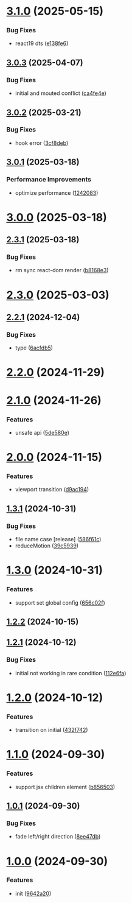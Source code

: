 # [3.1.0](https://github.com/hemengke1997/react-transition-preset/compare/v3.0.3...v3.1.0) (2025-05-15)


### Bug Fixes

* react19 dts ([e138fe6](https://github.com/hemengke1997/react-transition-preset/commit/e138fe6d8f06384bed11af30221078fcac4650f8))



## [3.0.3](https://github.com/hemengke1997/react-transition-preset/compare/v3.0.2...v3.0.3) (2025-04-07)


### Bug Fixes

* initial and mouted conflict ([ca4fe4e](https://github.com/hemengke1997/react-transition-preset/commit/ca4fe4ee4dd9bf6fac35d7699b40e5e326080d85))



## [3.0.2](https://github.com/hemengke1997/react-transition-preset/compare/v3.0.1...v3.0.2) (2025-03-21)


### Bug Fixes

* hook error ([3cf8deb](https://github.com/hemengke1997/react-transition-preset/commit/3cf8deb734f0943a18b4996d5c91f6458224244f))



## [3.0.1](https://github.com/hemengke1997/react-transition-preset/compare/v3.0.0...v3.0.1) (2025-03-18)


### Performance Improvements

* optimize performance ([1242083](https://github.com/hemengke1997/react-transition-preset/commit/12420839b9df56ce1ef76c308906de03f6029271))



# [3.0.0](https://github.com/hemengke1997/react-transition-preset/compare/v2.3.0...v3.0.0) (2025-03-18)



## [2.3.1](https://github.com/hemengke1997/react-transition-preset/compare/v2.3.0...v2.3.1) (2025-03-18)


### Bug Fixes

* rm sync react-dom render ([b8168e3](https://github.com/hemengke1997/react-transition-preset/commit/b8168e3c714114019bc56c4e2d03f385f0acd941))



# [2.3.0](https://github.com/hemengke1997/react-transition-preset/compare/v2.2.1...v2.3.0) (2025-03-03)



## [2.2.1](https://github.com/hemengke1997/react-transition-preset/compare/v2.2.0...v2.2.1) (2024-12-04)


### Bug Fixes

* type ([6acfdb5](https://github.com/hemengke1997/react-transition-preset/commit/6acfdb563e352feeff81b0af4f191901a0b07f9e))



# [2.2.0](https://github.com/hemengke1997/react-transition-preset/compare/v2.1.0...v2.2.0) (2024-11-29)



# [2.1.0](https://github.com/hemengke1997/react-transition-preset/compare/v2.0.0...v2.1.0) (2024-11-26)


### Features

* unsafe api ([5de580e](https://github.com/hemengke1997/react-transition-preset/commit/5de580ef1a6e68c96c733ee9e42a866385621f22))



# [2.0.0](https://github.com/hemengke1997/react-transition-preset/compare/v1.3.1...v2.0.0) (2024-11-15)


### Features

* viewport transition ([d9ac194](https://github.com/hemengke1997/react-transition-preset/commit/d9ac1948efba02103fdef000b6811a9f4f4e87c0))



## [1.3.1](https://github.com/hemengke1997/react-transition-preset/compare/v1.3.0...v1.3.1) (2024-10-31)


### Bug Fixes

* file name case [release] ([586f61c](https://github.com/hemengke1997/react-transition-preset/commit/586f61c66d6b084a7a4c60e5a953aeb2e6415612))
* reduceMotion ([39c5939](https://github.com/hemengke1997/react-transition-preset/commit/39c5939828023f493b3f5583c3be044509b99689))



# [1.3.0](https://github.com/hemengke1997/react-transition-preset/compare/v1.2.2...v1.3.0) (2024-10-31)


### Features

* support set global config ([656c02f](https://github.com/hemengke1997/react-transition-preset/commit/656c02f60589fcac904c9ad948d028f287cc5bdd))



## [1.2.2](https://github.com/hemengke1997/react-transition-preset/compare/v1.2.1...v1.2.2) (2024-10-15)



## [1.2.1](https://github.com/hemengke1997/react-transition-preset/compare/v1.2.0...v1.2.1) (2024-10-12)


### Bug Fixes

* initial not working in rare condition ([112e6fa](https://github.com/hemengke1997/react-transition-preset/commit/112e6fa799ab29a93e9bbdacc94c369c363af969))



# [1.2.0](https://github.com/hemengke1997/react-transition-preset/compare/v1.1.0...v1.2.0) (2024-10-12)


### Features

* transition on initial ([432f742](https://github.com/hemengke1997/react-transition-preset/commit/432f742ba0e5b508d76f7fbae9edabfc32045639))



# [1.1.0](https://github.com/hemengke1997/react-transition-preset/compare/v1.0.1...v1.1.0) (2024-09-30)


### Features

* support jsx children element ([b856503](https://github.com/hemengke1997/react-transition-preset/commit/b856503dd024d89242eb96387e233e210a3e573c))



## [1.0.1](https://github.com/hemengke1997/react-transition-preset/compare/v1.0.0...v1.0.1) (2024-09-30)


### Bug Fixes

* fade left/right direction ([8ee47db](https://github.com/hemengke1997/react-transition-preset/commit/8ee47dbc3c249415424bf48b8df6df08f711c5ea))



# [1.0.0](https://github.com/hemengke1997/react-transition-preset/compare/9642a204948316a6d923a6d39795ef3626c15cd6...v1.0.0) (2024-09-30)


### Features

* init ([9642a20](https://github.com/hemengke1997/react-transition-preset/commit/9642a204948316a6d923a6d39795ef3626c15cd6))



